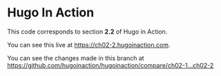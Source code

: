 Hugo In Action
===============

This code corresponds to section **2.2** of Hugo in Action.

You can see this live at https://ch02-2.hugoinaction.com.

You can see the changes made in this branch at https://github.com/hugoinaction/hugoinaction/compare/ch02-1...ch02-2

